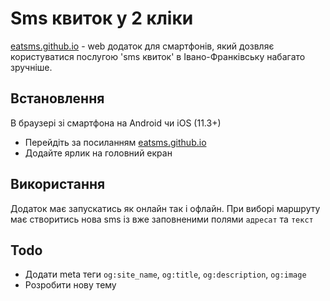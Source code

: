 # Sms квиток у 2 кліки
[eatsms.github.io][sitelink] - web додаток для смартфонів, який дозвляє користуватися послугою 'sms квиток' в Івано-Франківську набагато зручніше.

## Встановлення

В браузері зі смартфона на Android чи iOS (11.3+)
- Перейдіть за посиланням [eatsms.github.io][sitelink]
- Додайте ярлик на головний екран

## Використання

Додаток має запускатись як онлайн так і офлайн. При виборі маршруту має створитись нова sms із вже заповненими полями `адресат` та `текст`

## Todo
- Додати meta теги `og:site_name`, `og:title`, `og:description`, `og:image`
- Розробити нову тему

[sitelink]: <https://eatsms.github.io>

